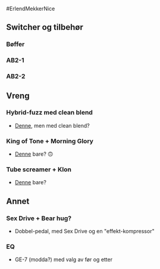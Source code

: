 #ErlendMekkerNice 

## Switcher og tilbehør
### Bøffer
### AB2-1
### AB2-2

## Vreng
### Hybrid-fuzz med clean blend
- [Denne](http://effectslayouts.com/product/illithid/), men med clean blend? 
### King of Tone + Morning Glory
- [Denne](http://effectslayouts.com/product/king-of-the-morning/) bare? 🙃
### Tube screamer + Klon
- [Denne](http://effectslayouts.com/product/kentauride/) bare?

## Annet
### Sex Drive + Bear hug?
- Dobbel-pedal, med Sex Drive og en "effekt-kompressor"
### EQ
- GE-7 (modda?) med valg av før og etter